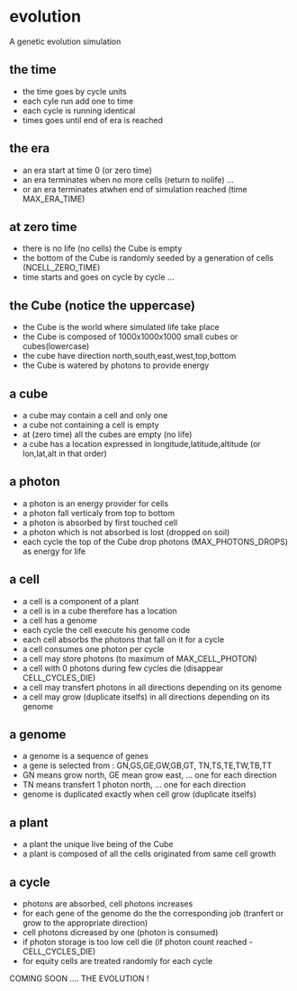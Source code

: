 # evolution
A genetic evolution simulation

## the time 
- the time goes by cycle units
- each cyle run add one to time
- each cycle is running identical
- times goes until end of era is reached

## the era
- an era start at time 0 (or zero time) 
- an era terminates when no more cells (return to nolife) ...
- or an era terminates atwhen end of simulation reached (time MAX_ERA_TIME)

## at zero time
- there is no life (no cells) the Cube is empty
- the bottom of the Cube is randomly seeded by a generation of cells (NCELL_ZERO_TIME)
- time starts and goes on cycle by cycle ...

## the Cube (notice the uppercase)
- the Cube is the world where simulated life take place
- the Cube is composed of 1000x1000x1000 small cubes or cubes(lowercase)
- the cube have direction north,south,east,west,top,bottom
- the Cube is watered by photons to provide energy

## a cube 
- a cube may contain  a cell and only one
- a cube not containing a cell is empty
- at (zero time) all the cubes are empty (no life)
- a cube has a location expressed in longitude,latitude,altitude (or lon,lat,alt in that order)

## a photon
- a photon is an energy provider for cells
- a photon fall verticaly from top to bottom 
- a photon is absorbed by first touched cell
- a photon which is not absorbed is lost (dropped on soil)
- each cycle the top of the Cube drop photons (MAX_PHOTONS_DROPS) as energy for life

## a cell
- a cell is a component of a plant 
- a cell is in a cube therefore has a location
- a cell has a genome
- each cycle the cell execute his genome code
- each cell absorbs the photons that fall on it for a cycle
- a cell consumes one photon per cycle
- a cell may store photons (to maximum of MAX_CELL_PHOTON)
- a cell with 0 photons during few cycles die (disappear CELL_CYCLES_DIE)
- a cell may transfert photons in all directions depending on its genome
- a cell may grow (duplicate  itselfs) in all directions depending on its genome

## a genome
- a genome is a sequence of genes 
- a gene is selected from : GN,GS,GE,GW,GB,GT, TN,TS,TE,TW,TB,TT
- GN means grow north, GE mean grow east, ... one for each direction
- TN means transfert 1 photon north, ... one for each direction
- genome is duplicated exactly when cell grow (duplicate  itselfs)

## a plant
- a plant the unique live being of the Cube 
- a plant is composed of all the cells originated from same cell growth

## a cycle
- photons are absorbed, cell photons increases
- for each gene of the genome do the the corresponding job (tranfert or grow to the appropriate direction) 
- cell photons dicreased by one (photon is consumed)
- if photon storage is too low cell  die (if photon count reached -CELL_CYCLES_DIE)
- for equity cells are treated randomly for each cycle

COMING SOON .... THE EVOLUTION !
